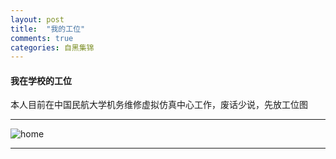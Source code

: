 ```yaml
---
layout: post
title:  "我的工位"
comments: true
categories: 自黑集锦
---
```


#### 我在学校的工位

本人目前在中国民航大学机务维修虚拟仿真中心工作，废话少说，先放工位图

---
![home](https://luyuxuan1998.github.io/pictures/home.jpg)

---


